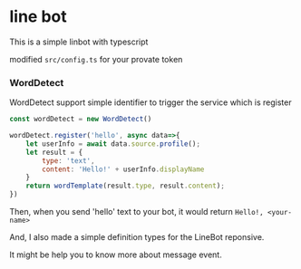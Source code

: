 # line bot

This is a simple linbot with typescript

modified ```src/config.ts``` for your provate token

### WordDetect

WordDetect support simple identifier to trigger the service which is register

```javascript
const wordDetect = new WordDetect()

wordDetect.register('hello', async data=>{
    let userInfo = await data.source.profile();
    let result = {
        type: 'text',
        content: 'Hello!' + userInfo.displayName
    }
    return wordTemplate(result.type, result.content);
})

```

Then, when you send 'hello' text to your bot, it would return ```Hello!, <your-name>```

And, I also made a simple definition types for the LineBot reponsive.

It might be help you to know more about message event.